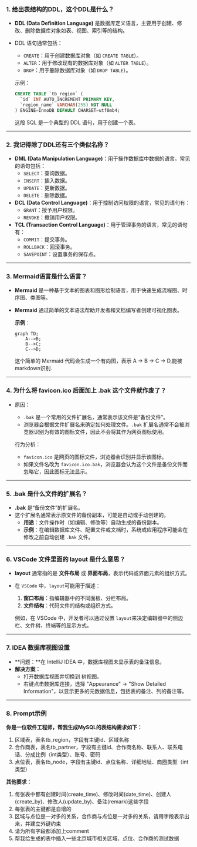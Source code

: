 ### 1. **给出表结构的DDL，这个DDL是什么？**

- **DDL (Data Definition Language)** 是数据库定义语言，主要用于创建、修改、删除数据库对象如表、视图、索引等的结构。

- DDL 语句通常包括：

  - `CREATE`：用于创建数据库对象（如 `CREATE TABLE`）。
  - `ALTER`：用于修改现有的数据库对象（如 `ALTER TABLE`）。
  - `DROP`：用于删除数据库对象（如 `DROP TABLE`）。

  示例：

  ```sql
  CREATE TABLE `tb_region` (
    `id` INT AUTO_INCREMENT PRIMARY KEY,
    `region_name` VARCHAR(255) NOT NULL
  ) ENGINE=InnoDB DEFAULT CHARSET=utf8mb4;
  ```

  这段 SQL 是一个典型的 DDL 语句，用于创建一个表。

------

### 2. **我记得除了DDL还有三个类似名称？**

- **DML (Data Manipulation Language)**：用于操作数据库中数据的语言。常见的语句包括：
  - `SELECT`：查询数据。
  - `INSERT`：插入数据。
  - `UPDATE`：更新数据。
  - `DELETE`：删除数据。
- **DCL (Data Control Language)**：用于控制访问权限的语言，常见的语句有：
  - `GRANT`：授予用户权限。
  - `REVOKE`：撤销用户权限。
- **TCL (Transaction Control Language)**：用于管理事务的语言，常见的语句有：
  - `COMMIT`：提交事务。
  - `ROLLBACK`：回滚事务。
  - `SAVEPOINT`：设置事务的保存点。

------

### 3. **Mermaid语言是什么语言？**

- **Mermaid** 是一种基于文本的图表和图形绘制语言，用于快速生成流程图、时序图、类图等。

- **Mermaid** 通过简单的文本语法帮助开发者和文档编写者创建可视化图表。

  **示例**：

  ```mermaid
  graph TD;
      A-->B;
      B-->C;
      C-->D;
  ```

  这个简单的 Mermaid 代码会生成一个有向图，表示 A -> B -> C -> D,能被markdown识别.

------

### 4. **为什么将 favicon.ico 后面加上 .bak 这个文件就作废了？**

- 原因：

  - `.bak` 是一个常用的文件扩展名，通常表示该文件是“备份文件”。
  - 浏览器会根据文件扩展名来确定如何处理文件。`.bak` 扩展名通常不会被浏览器识别为有效的图标文件，因此不会将其作为网页图标使用。

  行为分析：

  - `favicon.ico` 是网页的图标文件，浏览器会识别并显示该图标。
  - 如果文件名改为 `favicon.ico.bak`，浏览器会认为这个文件是备份文件而忽略它，因此图标无法显示。

------

### 5. **.bak 是什么文件的扩展名？**

- **.bak** 是“备份文件”的扩展名。
- 这个扩展名通常表示原文件的备份副本，可能是自动或手动创建的。
  - **用途**：文件操作时（如编辑、修改等）自动生成的备份副本。
  - **示例**：在编辑数据库文件、配置文件或文档时，系统或应用程序可能会在修改之前自动创建 `.bak` 文件。

------

### 6. **VSCode 文件里面的 layout 是什么意思？**

- **layout** 通常指的是 **文件布局** 或 **界面布局**，表示代码或界面元素的组织方式。

- 在 `VSCode` 中，`layout`可能用于描述：

  1. **窗口布局**：指编辑器中的不同面板、分栏布局。
  2. **文件结构**：代码文件的结构或组织方式。

  例如，在 VSCode 中，开发者可以通过设置 `layout`来决定编辑器中的侧边栏、文件树、终端等的显示方式。

------

### 7. **IDEA 数据库视图设置**

- **问题：**在 IntelliJ IDEA 中，数据库视图未显示表的备注信息。
- **解决方案：**
  - 打开数据库视图并切换到 树视图。
  - 右键点击数据库连接，选择 "Appearance" -> "Show Detailed Information"，以显示更多的元数据信息，包括表的备注、列的备注等。

------

### 8.  **Prompt示例**

**你是一位软件工程师，帮我生成MySQL的表结构需求如下：**

1. 区域表，表名tb_region，字段有主键id、区域名称
2. 合作商表，表名tb_partner，字段有主键id、合作商名称、联系人、联系电话、分成比例（int类型）、账号、密码
3. 点位表，表名tb_node，字段有主键id、点位名称、详细地址、商圈类型（int类型）

**其他要求：**

1.  每张表中都有创建时间(create_time)、修改时间(date_time)、创建人(create_by)、修改人(update_by)、备注(remark)这些字段 
2. 每张表的主键都是自增的
3. 区域与点位是一对多的关系，合作商与点位是一对多的关系，请用字段表示出来，并建立外键约束
4. 请为所有字段都添加上comment
5. 帮我给生成的表中插入一些北京城市相关区域、点位、合作商的测试数据